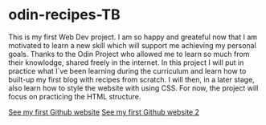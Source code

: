 # odin-recipes-TB

This is my first Web Dev project. I am so happy and greateful now that I am motivated to learn a new skill which will support me achieving my personal goals. Thanks to the Odin Project who allowed me to learn so much from their knowlodge, shared freely in the internet.
In this project I will put in practice what I`ve been learning during the curriculum and learn how to built-up my first blog with recipes from scratch. I will then, in a later stage, also learn how to style the website with using CSS. For now, the project will focus on practicing the HTML structure. 

<a href="https://github.com/thalesbonan/odin-recipes-TB/blob/e29a891bddc04abf239e1b72d8d104ca242cf070/index.html">See my first Github website</a>
<a href="file:///home/thales/repos/odin-recipes-TB/index.html">See my first Github website 2</a>